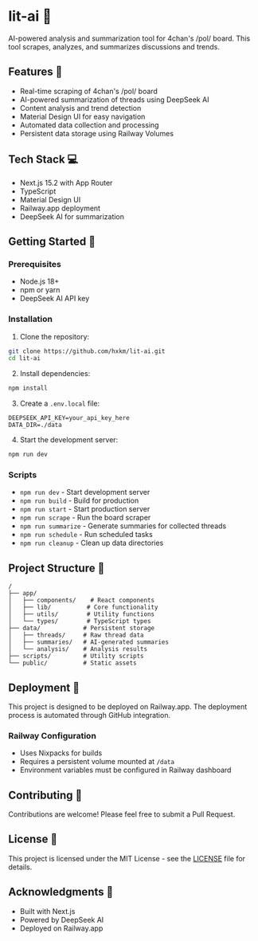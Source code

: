 # lit-ai 🔮

AI-powered analysis and summarization tool for 4chan's /pol/ board. This tool scrapes, analyzes, and summarizes discussions and trends.

## Features 🌟

- Real-time scraping of 4chan's /pol/ board
- AI-powered summarization of threads using DeepSeek AI
- Content analysis and trend detection
- Material Design UI for easy navigation
- Automated data collection and processing
- Persistent data storage using Railway Volumes

## Tech Stack 💻

- Next.js 15.2 with App Router
- TypeScript
- Material Design UI
- Railway.app deployment
- DeepSeek AI for summarization

## Getting Started 🚀

### Prerequisites

- Node.js 18+
- npm or yarn
- DeepSeek AI API key

### Installation

1. Clone the repository:
```bash
git clone https://github.com/hxkm/lit-ai.git
cd lit-ai
```

2. Install dependencies:
```bash
npm install
```

3. Create a `.env.local` file:
```env
DEEPSEEK_API_KEY=your_api_key_here
DATA_DIR=./data
```

4. Start the development server:
```bash
npm run dev
```

### Scripts

- `npm run dev` - Start development server
- `npm run build` - Build for production
- `npm run start` - Start production server
- `npm run scrape` - Run the board scraper
- `npm run summarize` - Generate summaries for collected threads
- `npm run schedule` - Run scheduled tasks
- `npm run cleanup` - Clean up data directories

## Project Structure 📁

```
/
├── app/
│   ├── components/    # React components
│   ├── lib/          # Core functionality
│   ├── utils/        # Utility functions
│   └── types/        # TypeScript types
├── data/            # Persistent storage
│   ├── threads/     # Raw thread data
│   ├── summaries/   # AI-generated summaries
│   └── analysis/    # Analysis results
├── scripts/         # Utility scripts
└── public/          # Static assets
```

## Deployment 🚀

This project is designed to be deployed on Railway.app. The deployment process is automated through GitHub integration.

### Railway Configuration

- Uses Nixpacks for builds
- Requires a persistent volume mounted at `/data`
- Environment variables must be configured in Railway dashboard

## Contributing 🤝

Contributions are welcome! Please feel free to submit a Pull Request.

## License 📄

This project is licensed under the MIT License - see the [LICENSE](LICENSE) file for details.

## Acknowledgments 🙏

- Built with Next.js
- Powered by DeepSeek AI
- Deployed on Railway.app
